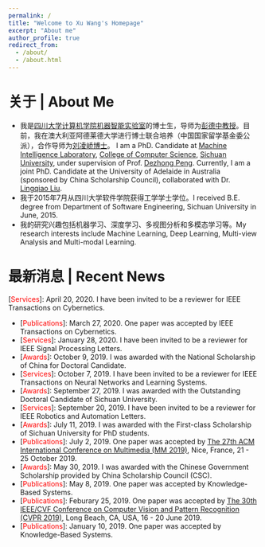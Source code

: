 ```yaml
---
permalink: /
title: "Welcome to Xu Wang's Homepage"
excerpt: "About me"
author_profile: true
redirect_from: 
  - /about/
  - /about.html
---
```


# 关于 | About Me
* 我是[四川大学](http://en.scu.edu.cn/)[计算机学院](http://www.scu.edu.cn/e_jsjxy/)[机器智能实验室](http://www.machineilab.org/)的博士生，导师为[彭德中教授](http://www.machineilab.org/users/pengdezhong/index.htm)。目前，我在澳大利亚阿德莱德大学进行博士联合培养（中国国家留学基金委公派），合作导师为[刘凌峤博士](https://sites.google.com/site/lingqiaoliu83/)。 I am a PhD. Candidate at [Machine Intelligence Laboratory](http://www.machineilab.org/), [College of Computer Science](http://www.scu.edu.cn/e_jsjxy/), [Sichuan University](http://en.scu.edu.cn/), under supervision of Prof. [Dezhong Peng](http://www.machineilab.org/users/pengdezhong/index.htm). Currently, I am a joint PhD. Candidate at the University of Adelaide in Australia (sponsored by China Scholarship Council), collaborated with Dr. [Lingqiao Liu](https://sites.google.com/site/lingqiaoliu83/).
* 我于2015年7月从四川大学软件学院获得工学学士学位。I received B.E. degree from Department of Software Engineering, Sichuan University in June, 2015. 
* 我的研究兴趣包括机器学习、深度学习、多视图分析和多模态学习等。My research interests include Machine Learning, Deep Learning, Multi-view Analysis and Multi-modal Learning.

# 最新消息 | Recent News
\[<span style="color: red">Services</span>\]: April 20, 2020. I have been invited to be a reviewer for IEEE Transactions on Cybernetics.
* \[<span style="color: red">Publications</span>\]: March 27, 2020. One paper was accepted by IEEE Transactions on Cybernetics.
* \[<span style="color: red">Services</span>\]: January 28, 2020. I have been invited to be a reviewer for IEEE Signal Processing Letters.
* \[<span style="color: red">Awards</span>\]: October 9, 2019. I was awarded with the National Scholarship of China for Doctoral Candidate. 
* \[<span style="color: red">Services</span>\]: October 7, 2019. I have been invited to be a reviewer for IEEE Transactions on Neural Networks and Learning Systems.
* \[<span style="color: red">Awards</span>\]: September 27, 2019. I was awarded with the Outstanding Doctoral Candidate of Sichuan University.
* \[<span style="color: red">Services</span>\]: September 20, 2019. I have been invited to be a reviewer for IEEE Robotics and Automation Letters.
* \[<span style="color: red">Awards</span>\]: July 11, 2019. I was awarded with the First-class Scholarship of Sichuan University for PhD students.
* \[<span style="color: red">Publications</span>\]: July 2, 2019. One paper was accepted by [The 27th ACM International Conference on Multimedia (MM 2019)](https://www.acmmm.org/2019/), Nice, France, 21 - 25 October 2019.
* \[<span style="color: red">Awards</span>\]: May 30, 2019. I was awarded with the Chinese Government Scholarship provided by China Scholarship Council (CSC).
* \[<span style="color: red">Publications</span>\]: May 8, 2019. One paper was accepted by Knowledge-Based Systems.
* \[<span style="color: red">Publications</span>\]: Feburary 25, 2019. One paper was accepted by [The 30th IEEE/CVF Conference on Computer Vision and Pattern Recognition (CVPR 2019)](http://cvpr2019.thecvf.com/), Long Beach, CA, USA, 16 - 20 June 2019.
* \[<span style="color: red">Publications</span>\]: January 10, 2019. One paper was accepted by Knowledge-Based Systems.

<body>
<div>
  <script type="text/javascript" src="//ra.revolvermaps.com/0/0/6.js?i=0o4ki57bjnh&amp;m=0c&amp;c=ff5353&amp;cr1=3acc3a&amp;f=times_new_roman&amp;l=1&amp;cw=2d78ad&amp;cb=ffffff" async="async"></script>
</div>
</body>
